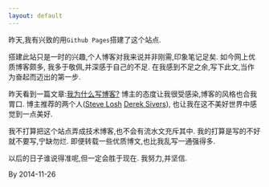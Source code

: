 ```yaml
---
layout: default
---
```


昨天,我有兴致的用`Github Pages`搭建了这个站点.

搭建此站只是一时的兴趣,个人博客对我来说并非刚需,印象笔记足矣. 如今网上优质博客颇多,
我多于敬佩,并深感于自己的不足. 在我感到不足之余,写下此文,当作为奋起而迈出的第一步.

昨天看到一篇文章:[我为什么写博客?](http://beiyuu.com/why-blog/)
博主的态度让我很受感染,博客的风格也合我胃口.
博主推荐的两个人([Steve Losh](http://stevelosh.com/)  [Derek Sivers](http://sivers.org/)),
也让我在这不美好世界中感觉到一点美好.

我不打算把这个站点弄成技术博客,也不会有流水文充斥其中. 我的打算是写的不好就不要写,宁缺勿烂.
即便转载一些优质博文,也比我乱写一通强得多.

以后的日子谁说得准呢,但一定会胜于现在. 我努力,并坚信.

By 2014-11-26
